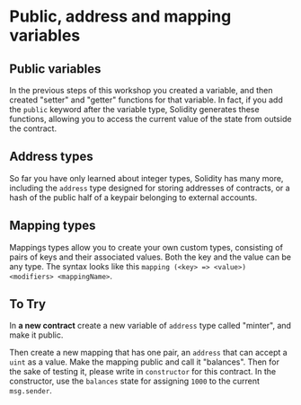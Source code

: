 # Public, address and mapping variables

## Public variables

In the previous steps of this workshop you created a variable, and then created "setter" and "getter" functions for that variable. In fact, if you add the `public` keyword after the variable type, Solidity generates these functions, allowing you to access the current value of the state from outside the contract.

## Address types

So far you have only learned about integer types, Solidity has many more, including the `address` type designed for storing addresses of contracts, or a hash of the public half of a keypair belonging to external accounts.

## Mapping types

Mappings types allow you to create your own custom types, consisting of pairs of keys and their associated values. Both the key and the value can be any type. The syntax looks like this `mapping (<key> => <value>) <modifiers> <mappingName>`.

## To Try

In **a new contract** create a new variable of `address` type called "minter", and make it public.

Then create a new mapping that has one pair, an `address` that can accept a `uint` as a value. Make the mapping public and call it "balances".
Then for the sake of testing it, please write in `constructor` for this contract. In the constructor, use the `balances` state for assigning `1000` to the current `msg.sender`.

